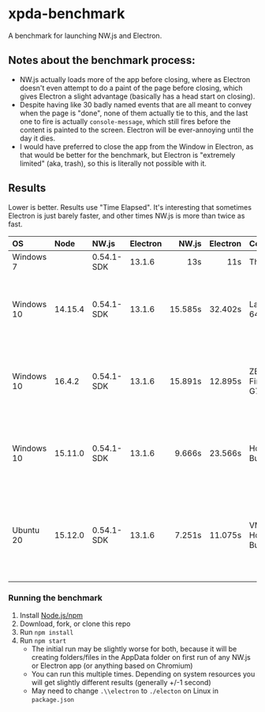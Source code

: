 
# xpda-benchmark

A benchmark for launching NW.js and Electron.


## Notes about the benchmark process:

* NW.js actually loads more of the app before closing, where as Electron doesn't even attempt to do a paint of the page before closing, which gives Electron a slight advantage (basically has a head start on closing).
* Despite having like 30 badly named events that are all meant to convey when the page is "done", none of them actually tie to this, and the last one to fire is actually `console-message`, which still fires before the content is painted to the screen. Electron will be ever-annoying until the day it dies.
* I would have preferred to close the app from the Window in Electron, as that would be better for the benchmark, but Electron is "extremely limited" (aka, trash), so this is literally not possible with it.


## Results

Lower is better. Results use "Time Elapsed". It's interesting that sometimes Electron is just barely faster, and other times NW.js is more than twice as fast.

OS         | Node    | NW.js      | Electron | NW.js   | Electron | Computer            | RAM   | CPU
:--        | :--     | :--        | :--      | --:     | --:      | :--                 | --:   | :--
Windows 7  |         | 0.54.1-SDK | 13.1.6   | 13s     | 11s      | Thinkpad            |       |
Windows 10 | 14.15.4 | 0.54.1-SDK | 13.1.6   | 15.585s | 32.402s  | Latitude 6430u      | 16 GB | Intel Core i7-3687U CPU @ 2.10GHz (2.60 GHz)
Windows 10 | 16.4.2  | 0.54.1-SDK | 13.1.6   | 15.891s | 12.895s  | ZBook Firefly 15 G7 | 32 GB | Intel Core i7-10610U CPU @ 1.80GHz (2.30 GHz)
Windows 10 | 15.11.0 | 0.54.1-SDK | 13.1.6   |  9.666s | 23.566s  | Home Built PC       | 32 GB | Intel Core i7-6700K CPU @ 4.00GHz (4.00 GHz)
Ubuntu 20  | 15.12.0 | 0.54.1-SDK | 13.1.6   |  7.251s | 11.075s  | VM on Home Built PC |  8 GB | Intel Core i7-6700K CPU @ 4.00GHz (4.00 GHz) (4/8 cores)


### Running the benchmark

1. Install [Node.js/npm](https://nodejs.org)
1. Download, fork, or clone this repo
1. Run `npm install`
1. Run `npm start`
   * The initial run may be slightly worse for both, because it will be creating folders/files in the AppData folder on first run of any NW.js or Electron app (or anything based on Chromium)
   * You can run this multiple times. Depending on system resources you will get slightly different results (generally +/-1 second) 
   * May need to change `.\\electron` to `./electon` on Linux in `package.json`
